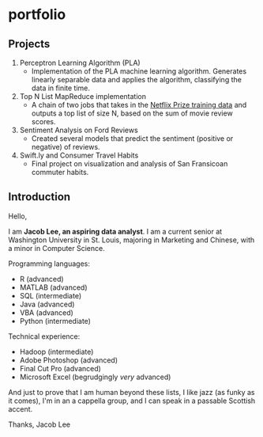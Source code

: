 # portfolio

## Projects
1. Perceptron Learning Algorithm (PLA)
   - Implementation of the PLA machine learning algorithm. Generates linearly separable data and applies the algorithm, classifying the data in finite time.
2. Top N List MapReduce implementation
   - A chain of two jobs that takes in the [Netflix Prize training data](https://www.kaggle.com/netflix-inc/netflix-prize-data/data) and outputs a top list of size N, based on the sum of movie review scores.
3. Sentiment Analysis on Ford Reviews
   - Created several models that predict the sentiment (positive or negative) of reviews. 
4. Swift.ly and Consumer Travel Habits
   - Final project on visualization and analysis of San Fransicoan commuter habits.
   
## Introduction

Hello,

I am **Jacob Lee, an aspiring data analyst**. I am a current senior at Washington University in St. Louis, majoring in Marketing and Chinese, with a minor in Computer Science.

Programming languages:
* R (advanced)
* MATLAB (advanced)
* SQL (intermediate)
* Java (advanced)
* VBA (advanced)
* Python (intermediate)

Technical experience:
* Hadoop (intermediate)
* Adobe Photoshop (advanced)
* Final Cut Pro (advanced)
* Microsoft Excel (begrudgingly *very* advanced)

And just to prove that I am human beyond these lists, I like jazz (as funky as it comes), I'm in an a cappella group, and I can speak in a passable Scottish accent.

Thanks,
Jacob Lee
